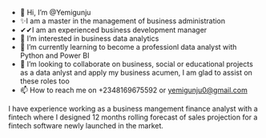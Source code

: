 - 👋 Hi, I’m @Yemigunju
- ✨I am a master in the management of business administration
- ✔✔I am an experienced business development manager
- 👀 I’m interested in business data analytics
- 🌱 I’m currently learning to become a professionl data analyst with Python and Power BI
- 💞️ I’m looking to collaborate on business, social or educational projects as a data anlyst and apply my business acumen, I am glad to assist on these roles too
- 📫 How to reach me on +2348169675592 or yemigunju0@gmail.com

I have experience working as a business mangement finance analyst with a fintech where I designed  12 months rolling forecast of sales projection for a fintech software newly launched in the market. 

<!---
Yemigunju/Yemigunju is a ✨ special ✨ repository because its `README.md` (this file) appears on your GitHub profile.
You can click the Preview link to take a look at your changes.
--->
